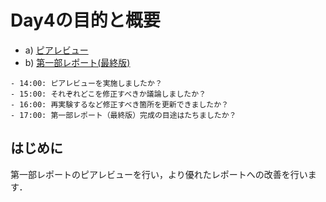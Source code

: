 # Day4の目的と概要

-   a) [ピアレビュー](../../report/peer_review "ピアレビュー")
-   b) [第一部レポート(最終版)](../../report/report.html#id5)

```{admonition} 本日の進捗確認チェックリスト
- 14:00: ピアレビューを実施しましたか？
- 15:00: それぞれどこを修正すべきか議論しましたか？
- 16:00: 再実験するなど修正すべき箇所を更新できましたか？
- 17:00: 第一部レポート（最終版）完成の目途はたちましたか？
```

## はじめに

第一部レポートのピアレビューを行い，より優れたレポートへの改善を行います．
